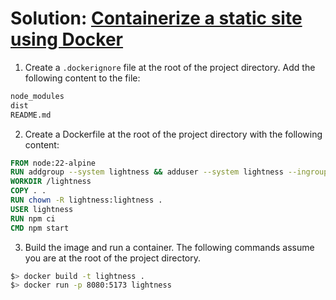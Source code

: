 # Solution: [Containerize a static site using Docker](./docker-static.md)

<!-- START doctoc -->
<!-- END doctoc -->

1. Create a `.dockerignore` file at the root of the project directory. Add the
   following content to the file:

```bash
node_modules
dist
README.md
```

2. Create a Dockerfile at the root of the project directory with the following
   content:

```Dockerfile
FROM node:22-alpine
RUN addgroup --system lightness && adduser --system lightness --ingroup lightness
WORKDIR /lightness
COPY . .
RUN chown -R lightness:lightness .
USER lightness
RUN npm ci
CMD npm start
```

3. Build the image and run a container. The following commands assume you are at
   the root of the project directory.

```bash
$> docker build -t lightness .
$> docker run -p 8080:5173 lightness
```
